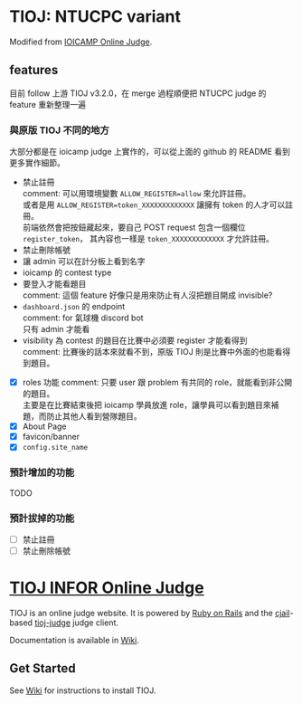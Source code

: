 TIOJ: NTUCPC variant
==

Modified from [IOICAMP Online Judge](https://github.com/ioicamp/tioj).

## features

目前 follow 上游 TIOJ v3.2.0，在 merge 過程順便把 NTUCPC judge 的 feature 重新整理一遍

### 與原版 TIOJ 不同的地方
大部分都是在 ioicamp judge 上實作的，可以從上面的 github 的 README 看到更多實作細節。
- 禁止註冊 \
    comment: 可以用環境變數 `ALLOW_REGISTER=allow` 來允許註冊。 \
    或者是用 `ALLOW_REGISTER=token_XXXXXXXXXXXXX` 讓擁有 token 的人才可以註冊。 \
    前端依然會把按鈕藏起來，要自己 POST request 包含一個欄位 `register_token`，
    其內容也一樣是 `token_XXXXXXXXXXXXX` 才允許註冊。
- 禁止刪除帳號
- 讓 admin 可以在計分板上看到名字
- ioicamp 的 contest type
- 要登入才能看題目 \
    comment: 這個 feature 好像只是用來防止有人沒把題目開成 invisible?
- `dashboard.json` 的 endpoint \
    comment: for 氣球機 discord bot \
    只有 admin 才能看
- visibility 為 contest 的題目在比賽中必須要 register 才能看得到 \
    comment: 比賽後的話本來就看不到，原版 TIOJ 則是比賽中外面的也能看得到題目。
- [X] roles 功能
    comment: 只要 user 跟 problem 有共同的 role，就能看到非公開的題目。 \
    主要是在比賽結束後把 ioicamp 學員放進 role，讓學員可以看到題目來補題，而防止其他人看到營隊題目。
- [X] About Page
- [X] favicon/banner
- [X] `config.site_name`

### 預計增加的功能
TODO

### 預計拔掉的功能
- [ ] 禁止註冊
- [ ] 禁止刪除帳號

[TIOJ INFOR Online Judge](http://tioj.ck.tp.edu.tw/)
==

TIOJ is an online judge website. It is powered by [Ruby on Rails](https://rubyonrails.org/) and the [cjail](https://github.com/Leo1003/cjail)-based [tioj-judge](https://github.com/TIOJ-INFOR-Online-Judge/tioj-judge) judge client.

Documentation is available in [Wiki](https://github.com/TIOJ-INFOR-Online-Judge/tioj/wiki).

## Get Started

See [Wiki](https://github.com/TIOJ-INFOR-Online-Judge/tioj/wiki/Get-Started) for instructions to install TIOJ.
